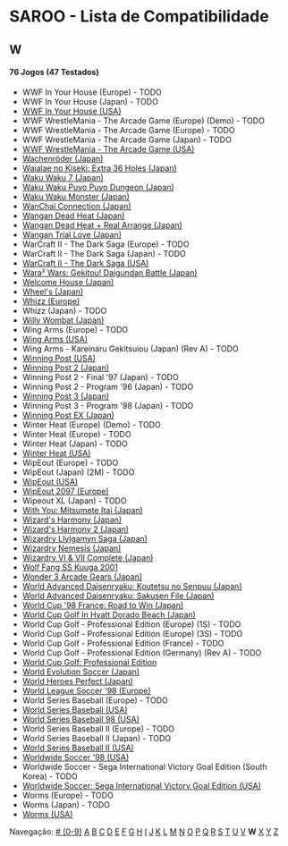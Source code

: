 # SAROO - Lista de Compatibilidade

## W

#### 76 Jogos (47 Testados)

- WWF In Your House (Europe) - TODO
- WWF In Your House (Japan) - TODO
- [WWF In Your House (USA)](../../../Regions/Retails/USA/T-8126H/01/README.md)
- WWF WrestleMania - The Arcade Game (Europe) (Demo) - TODO
- WWF WrestleMania - The Arcade Game (Europe) - TODO
- WWF WrestleMania - The Arcade Game (Japan) - TODO
- [WWF WrestleMania - The Arcade Game (USA)](../../../Regions/Retails/USA/T-8112H/01/README.md)
- [Wachenröder (Japan)](../../../Regions/Retails/Japan/GS-9183/01/README.md)
- [Waialae no Kiseki: Extra 36 Holes (Japan)](../../../Regions/Retails/Japan/T-11402G/01/README.md)
- [Waku Waku 7 (Japan)](../../../Regions/Retails/Japan/T-1515G/01/README.md)
- [Waku Waku Puyo Puyo Dungeon (Japan)](../../../Regions/Retails/Japan/T-6608G/01/README.md)
- [Waku Waku Monster (Japan)](../../../Regions/Retails/Japan/T-16608G/01/README.md)
- [WanChai Connection (Japan)](../../../Regions/Retails/Japan/GS-9007/01/README.md)
- [Wangan Dead Heat (Japan)](../../../Regions/Retails/Japan/T-9102G/01/README.md)
- [Wangan Dead Heat + Real Arrange (Japan)](../../../Regions/Retails/Japan/T-9103G/01/README.md)
- [Wangan Trial Love (Japan)](../../../Regions/Retails/Japan/T-9110G/01/README.md)
- WarCraft II - The Dark Saga (Europe) - TODO
- WarCraft II - The Dark Saga (Japan) - TODO
- [WarCraft II - The Dark Saga (USA)](../../../Regions/Retails/USA/T-5023H/01/README.md)
- [Wara² Wars: Gekitou! Daigundan Battle (Japan)](../../../Regions/Retails/Japan/T-21507G/01/README.md)
- [Welcome House (Japan)](../../../Regions/Retails/Japan/T-15027G/01/README.md)
- [Wheel's (Japan)](../../../Regions/Retails/Japan/610609201/01/README.md)
- [Whizz (Europe)](../../../Regions/Retails/Europe/T-9515H-50/01/README.md)
- Whizz (Japan) - TODO
- [Willy Wombat (Japan)](../../../Regions/Retails/Japan/T-14306G/01/README.md)
- Wing Arms (Europe) - TODO
- [Wing Arms (USA)](../../../Regions/Retails/USA/MK-81024/01/README.md)
- Wing Arms - Kareinaru Gekitsuiou (Japan) (Rev A) - TODO
- [Winning Post (USA)](../../../Regions/Retails/USA/T-7602H/01/README.md)
- [Winning Post 2 (Japan)](../../../Regions/Retails/Japan/T-7612G/01/README.md)
- Winning Post 2 - Final '97 (Japan) - TODO
- Winning Post 2 - Program '96 (Japan) - TODO
- [Winning Post 3 (Japan)](../../../Regions/Retails/Japan/T-7660G/01/README.md)
- Winning Post 3 - Program '98 (Japan) - TODO
- [Winning Post EX (Japan)](../../../Regions/Retails/Japan/T-7606G/01/README.md)
- Winter Heat (Europe) (Demo) - TODO
- Winter Heat (Europe) - TODO
- Winter Heat (Japan) - TODO
- [Winter Heat (USA)](../../../Regions/Retails/USA/MK-81129/01/README.md)
- WipEout (Europe) - TODO
- WipEout (Japan) (2M) - TODO
- [WipEout (USA)](../../../Regions/Retails/USA/T-18601H/01/README.md)
- [WipEout 2097 (Europe)](../../../Regions/Retails/Europe/T-11308H-50/01/README.md)
- Wipeout XL (Japan) - TODO
- [With You: Mitsumete Itai (Japan)](../../../Regions/Retails/Japan/T-20117G/01/README.md)
- [Wizard's Harmony (Japan)](../../../Regions/Retails/Japan/T-22001G/01/README.md)
- [Wizard's Harmony 2 (Japan)](../../../Regions/Retails/Japan/T-22004G/01/README.md)
- [Wizardry Llylgamyn Saga (Japan)](../../../Regions/Retails/Japan/T-38601G/01/README.md)
- [Wizardry Nemesis (Japan)](../../../Regions/Retails/Japan/T-37001G/01/README.md)
- [Wizardry VI & VII Complete (Japan)](../../../Regions/Retails/Japan/T-1306G/01/README.md)
- [Wolf Fang SS Kuuga 2001](../../../Regions/Retails/Japan/T-26105G/01/README.md)
- [Wonder 3 Arcade Gears (Japan)](../../../Regions/Retails/Japan/T-26107G/01/README.md)
- [World Advanced Daisenryaku: Koutetsu no Senpuu (Japan)](../../../Regions/Retails/Japan/GS9025/01/README.md)
- [World Advanced Daisenryaku: Sakusen File (Japan)](../../../Regions/Retails/Japan/GS-9082/01/README.md)
- [World Cup '98 France: Road to Win (Japan)](../../../Regions/Retails/Japan/GS-9196/01/README.md)
- [World Cup Golf In Hyatt Dorado Beach (Japan)](../../../Regions/Retails/Japan/T-7301G/01/README.md)
- World Cup Golf - Professional Edition (Europe) (1S) - TODO
- World Cup Golf - Professional Edition (Europe) (3S) - TODO
- World Cup Golf - Professional Edition (France) - TODO
- World Cup Golf - Professional Edition (Germany) (Rev A) - TODO
- [World Cup Golf: Professional Edition](../../../Regions/Retails/USA/T-7903H/01/README.md)
- [World Evolution Soccer (Japan)](../../../Regions/Retails/Japan/T-2002G/01/README.md)
- [World Heroes Perfect (Japan)](../../../Regions/Retails/Japan/T-3103G/01/README.md)
- [World League Soccer '98 (Europe)](../../../Regions/Retails/Europe/MK-81181/01/README.md)
- World Series Baseball (Europe) - TODO
- [World Series Baseball (USA)](../../../Regions/Retails/USA/MK-81109/01/README.md)
- [World Series Baseball 98 (USA)](../../../Regions/Retails/USA/MK-81127/01/README.md)
- World Series Baseball II (Europe) - TODO
- World Series Baseball II (Japan) - TODO
- [World Series Baseball II (USA)](../../../Regions/Retails/USA/MK-81113/01/README.md)
- [Worldwide Soccer '98 (USA)](../../../Regions/Retails/USA/MK-81123/01/README.md)
- Worldwide Soccer - Sega International Victory Goal Edition (South Korea) - TODO
- [Worldwide Soccer: Sega International Victory Goal Edition (USA)](../../../Regions/Retails/USA/MK-81105/01/README.md)
- Worms (Europe) - TODO
- Worms (Japan) - TODO
- [Worms (USA)](../../../Regions/Retails/USA/T-16403H/01/README.md)

Navegação:
[# (0-9)](./09.md) [A](./A.md) [B](./B.md) [C](./C.md) [D](./D.md) [E](./E.md) [F](./F.md) [G](./G.md) [H](./H.md) [I](./I.md) [J](./J.md) [K](./K.md) [L](./L.md) [M](./M.md) [N](./N.md) [O](./O.md) [P](./P.md) [Q](./Q.md) [R](./R.md) [S](./S.md) [T](./T.md) [U](./U.md) [V](./V.md) **W** [X](./X.md) [Y](./Y.md) [Z](./Z.md)
